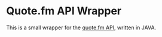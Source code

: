 Quote.fm API Wrapper
====================

This is a small wrapper for the [quote.fm API][1], written in JAVA.

[1]: http://quote.fm/labs/documentation/index
